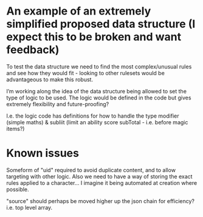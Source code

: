 # An example of an extremely simplified proposed data structure (I expect this to be broken and want feedback)
To test the data structure we need to find the most complex/unusual rules and see how they would fit - looking to other rulesets would be advantageous to make this robust.

I’m working along the idea of the data structure being allowed to set the type of logic to be used. The logic would be defined in the code but gives extremely flexibility and future-proofing?

I.e. the logic code has definitions for how to handle the type modifier (simple maths) & subliit (limit an ability score subTotal - i.e. before magic items?)

# Known issues

Someform of "uid" required to avoid duplicate content, and to allow targeting with other logic. Also we need to have a way of storing the exact rules applied to a character... I imagine it being automated at creation where possible.

"source" should perhaps be moved higher up the json chain for efficiency? i.e. top level array.

